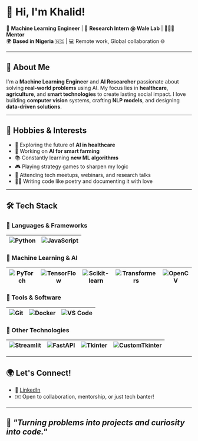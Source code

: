 # 👋 Hi, I'm Khalid!

💼 **Machine Learning Engineer** | 🧪 **Research Intern @ Wale Lab** | 🧑🏽‍🏫 **Mentor**  
🌍 **Based in Nigeria** 🇳🇬 | 💻 Remote work, Global collaboration 🌐  

---

## 🚀 About Me

I'm a **Machine Learning Engineer** and **AI Researcher** passionate about solving **real-world problems** using AI. My focus lies in **healthcare**, **agriculture**, and **smart technologies** to create lasting social impact. I love building **computer vision** systems, crafting **NLP models**, and designing **data-driven solutions**.

---

## 🧠 Hobbies & Interests

- 🧬 Exploring the future of **AI in healthcare**  
- 🌾 Working on **AI for smart farming**  
- 📚 Constantly learning **new ML algorithms**  
- 🎮 Playing strategy games to sharpen my logic  
- 🎤 Attending tech meetups, webinars, and research talks  
- ✍🏽 Writing code like poetry and documenting it with love  

---

## 🛠️ Tech Stack

### 🧾 Languages & Frameworks
| ![Python](https://img.shields.io/badge/-Python-3776AB?style=flat&logo=python&logoColor=white) | ![JavaScript](https://img.shields.io/badge/-JavaScript-F7DF1E?style=flat&logo=javascript&logoColor=black) |
| --- | --- |

### 🤖 Machine Learning & AI
| ![PyTorch](https://img.shields.io/badge/-PyTorch-EE4C2C?style=flat&logo=pytorch&logoColor=white) | ![TensorFlow](https://img.shields.io/badge/-TensorFlow-FF6F00?style=flat&logo=tensorflow&logoColor=white) | ![Scikit-learn](https://img.shields.io/badge/-Scikit_learn-F7931E?style=flat&logo=scikit-learn&logoColor=white) | ![Transformers](https://img.shields.io/badge/-Transformers-FF9900?style=flat&logo=huggingface&logoColor=white) | ![OpenCV](https://img.shields.io/badge/-OpenCV-5C3EE8?style=flat&logo=opencv&logoColor=white) |
| --- | --- | --- | --- | --- |

### 🧰 Tools & Software
| ![Git](https://img.shields.io/badge/-Git-F05032?style=flat&logo=git&logoColor=white) | ![Docker](https://img.shields.io/badge/-Docker-2496ED?style=flat&logo=docker&logoColor=white) | ![VS Code](https://img.shields.io/badge/-VS%20Code-007ACC?style=flat&logo=visualstudiocode&logoColor=white) |
| --- | --- | --- |

### 🧪 Other Technologies
| ![Streamlit](https://img.shields.io/badge/-Streamlit-FF4B4B?style=flat&logo=streamlit&logoColor=white) | ![FastAPI](https://img.shields.io/badge/-FastAPI-009688?style=flat&logo=fastapi&logoColor=white) | ![Tkinter](https://img.shields.io/badge/-Tkinter-008000?style=flat&logo=python&logoColor=white) | ![CustomTkinter](https://img.shields.io/badge/-CustomTkinter-30A2DA?style=flat&logo=python&logoColor=white) |
| --- | --- | --- | --- |

---

## 🌍 Let's Connect!

- 💼 [LinkedIn](https://www.linkedin.com/in/ahmad-khalid-hussain/)
- ✉️ Open to collaboration, mentorship, or just tech banter!

---

## 🎯 *"Turning problems into projects and curiosity into code."*
